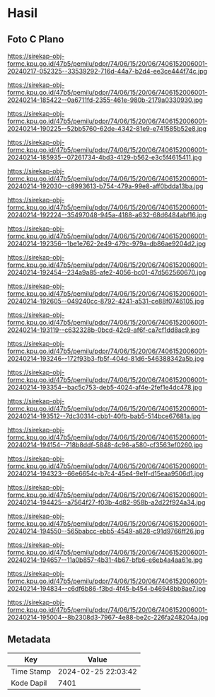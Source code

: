 # Hasil

## Foto C Plano

https://sirekap-obj-formc.kpu.go.id/47b5/pemilu/pdpr/74/06/15/20/06/7406152006001-20240217-052325--33539292-716d-44a7-b2d4-ee3ce444f74c.jpg

https://sirekap-obj-formc.kpu.go.id/47b5/pemilu/pdpr/74/06/15/20/06/7406152006001-20240214-185422--0a6711fd-2355-461e-980b-2179a0330930.jpg

https://sirekap-obj-formc.kpu.go.id/47b5/pemilu/pdpr/74/06/15/20/06/7406152006001-20240214-190225--52bb5760-62de-4342-81e9-e741585b52e8.jpg

https://sirekap-obj-formc.kpu.go.id/47b5/pemilu/pdpr/74/06/15/20/06/7406152006001-20240214-185935--07261734-4bd3-4129-b562-e3c5f4615411.jpg

https://sirekap-obj-formc.kpu.go.id/47b5/pemilu/pdpr/74/06/15/20/06/7406152006001-20240214-192030--c8993613-b754-479a-99e8-aff0bdda13ba.jpg

https://sirekap-obj-formc.kpu.go.id/47b5/pemilu/pdpr/74/06/15/20/06/7406152006001-20240214-192224--35497048-945a-4188-a632-68d6484abf16.jpg

https://sirekap-obj-formc.kpu.go.id/47b5/pemilu/pdpr/74/06/15/20/06/7406152006001-20240214-192356--1be1e762-2e49-479c-979a-db86ae9204d2.jpg

https://sirekap-obj-formc.kpu.go.id/47b5/pemilu/pdpr/74/06/15/20/06/7406152006001-20240214-192454--234a9a85-afe2-4056-bc01-47d562560670.jpg

https://sirekap-obj-formc.kpu.go.id/47b5/pemilu/pdpr/74/06/15/20/06/7406152006001-20240214-192605--049240cc-8792-4241-a531-ce88f0746105.jpg

https://sirekap-obj-formc.kpu.go.id/47b5/pemilu/pdpr/74/06/15/20/06/7406152006001-20240214-193119--c632328b-0bcd-42c9-af6f-ca7cf1dd8ac9.jpg

https://sirekap-obj-formc.kpu.go.id/47b5/pemilu/pdpr/74/06/15/20/06/7406152006001-20240214-193246--172f93b3-fb5f-404d-81d6-546388342a5b.jpg

https://sirekap-obj-formc.kpu.go.id/47b5/pemilu/pdpr/74/06/15/20/06/7406152006001-20240214-193354--bac5c753-deb5-4024-af4e-2fef1e4dc478.jpg

https://sirekap-obj-formc.kpu.go.id/47b5/pemilu/pdpr/74/06/15/20/06/7406152006001-20240214-193512--7dc30314-cbb1-40fb-bab5-514bce67681a.jpg

https://sirekap-obj-formc.kpu.go.id/47b5/pemilu/pdpr/74/06/15/20/06/7406152006001-20240214-194154--718b8ddf-5848-4c96-a580-cf3563ef0260.jpg

https://sirekap-obj-formc.kpu.go.id/47b5/pemilu/pdpr/74/06/15/20/06/7406152006001-20240214-194323--66e6654c-b7c4-45e4-9e1f-d15eaa9506d1.jpg

https://sirekap-obj-formc.kpu.go.id/47b5/pemilu/pdpr/74/06/15/20/06/7406152006001-20240214-194425--a7564f27-f03b-4d82-958b-a2d22f924a34.jpg

https://sirekap-obj-formc.kpu.go.id/47b5/pemilu/pdpr/74/06/15/20/06/7406152006001-20240214-194550--565babcc-ebb5-4549-a828-c91d9766ff26.jpg

https://sirekap-obj-formc.kpu.go.id/47b5/pemilu/pdpr/74/06/15/20/06/7406152006001-20240214-194657--11a0b857-4b31-4b67-bfb6-e6eb4a4aa61e.jpg

https://sirekap-obj-formc.kpu.go.id/47b5/pemilu/pdpr/74/06/15/20/06/7406152006001-20240214-194834--c6df6b86-f3bd-4f45-b454-b46948bb8ae7.jpg

https://sirekap-obj-formc.kpu.go.id/47b5/pemilu/pdpr/74/06/15/20/06/7406152006001-20240214-195004--8b2308d3-7967-4e88-be2c-226fa248204a.jpg


## Metadata

| Key        | Value               |
| ---------- | ------------------- |
| Time Stamp | 2024-02-25 22:03:42 |
| Kode Dapil | 7401                |



